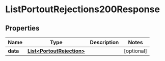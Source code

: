 

# ListPortoutRejections200Response


## Properties

| Name | Type | Description | Notes |
|------------ | ------------- | ------------- | -------------|
|**data** | [**List&lt;PortoutRejection&gt;**](PortoutRejection.md) |  |  [optional] |



